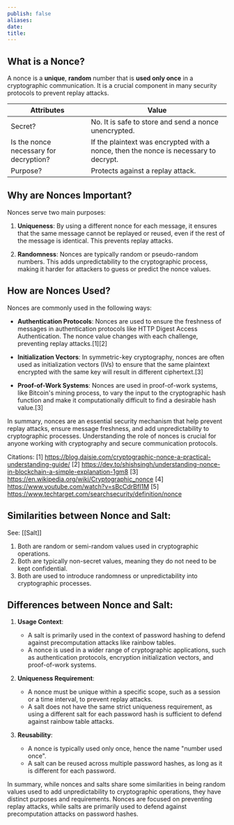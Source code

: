```yaml
---
publish: false
aliases: 
date: 
title:
---
```

## What is a Nonce?
A nonce is a **unique**, **random** number that is **used only once** in a cryptographic communication. It is a crucial component in many security protocols to prevent replay attacks.


| Attributes                             | Value                                                                                |
| -------------------------------------- | ------------------------------------------------------------------------------------ |
| Secret?                                | No. It is safe to store and send a nonce unencrypted.                                |
| Is the nonce necessary for decryption? | If the plaintext was encrypted with a nonce, then the nonce is necessary to decrypt. |
| Purpose?                               | Protects against a replay attack.                                                    |


## Why are Nonces Important?
Nonces serve two main purposes:

1. **Uniqueness**: By using a different nonce for each message, it ensures that the same message cannot be replayed or reused, even if the rest of the message is identical. This prevents replay attacks.

2. **Randomness**: Nonces are typically random or pseudo-random numbers. This adds unpredictability to the cryptographic process, making it harder for attackers to guess or predict the nonce values.

## How are Nonces Used?
Nonces are commonly used in the following ways:

- **Authentication Protocols**: Nonces are used to ensure the freshness of messages in authentication protocols like HTTP Digest Access Authentication. The nonce value changes with each challenge, preventing replay attacks.[1][2]

- **Initialization Vectors**: In symmetric-key cryptography, nonces are often used as initialization vectors (IVs) to ensure that the same plaintext encrypted with the same key will result in different ciphertext.[3]

- **Proof-of-Work Systems**: Nonces are used in proof-of-work systems, like Bitcoin's mining process, to vary the input to the cryptographic hash function and make it computationally difficult to find a desirable hash value.[3]

In summary, nonces are an essential security mechanism that help prevent replay attacks, ensure message freshness, and add unpredictability to cryptographic processes. Understanding the role of nonces is crucial for anyone working with cryptography and secure communication protocols.

Citations:
[1] https://blog.daisie.com/cryptographic-nonce-a-practical-understanding-guide/
[2] https://dev.to/shishsingh/understanding-nonce-in-blockchain-a-simple-explanation-1gm8
[3] https://en.wikipedia.org/wiki/Cryptographic_nonce
[4] https://www.youtube.com/watch?v=sBcCdrBfI1M
[5] https://www.techtarget.com/searchsecurity/definition/nonce

## Similarities between Nonce and Salt:
See: [[Salt]] 

1. Both are random or semi-random values used in cryptographic operations.
2. Both are typically non-secret values, meaning they do not need to be kept confidential.
3. Both are used to introduce randomness or unpredictability into cryptographic processes.

## Differences between Nonce and Salt:

1. **Usage Context**:
    
    - A salt is primarily used in the context of password hashing to defend against precomputation attacks like rainbow tables.
    - A nonce is used in a wider range of cryptographic applications, such as authentication protocols, encryption initialization vectors, and proof-of-work systems.
    
2. **Uniqueness Requirement**:
    
    - A nonce must be unique within a specific scope, such as a session or a time interval, to prevent replay attacks.
    - A salt does not have the same strict uniqueness requirement, as using a different salt for each password hash is sufficient to defend against rainbow table attacks.
    
3. **Reusability**:
    
    - A nonce is typically used only once, hence the name "number used once".
    - A salt can be reused across multiple password hashes, as long as it is different for each password.
    

In summary, while nonces and salts share some similarities in being random values used to add unpredictability to cryptographic operations, they have distinct purposes and requirements. Nonces are focused on preventing replay attacks, while salts are primarily used to defend against precomputation attacks on password hashes.
